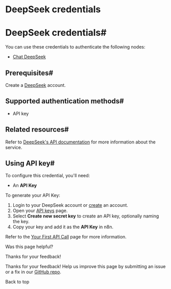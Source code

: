 # DeepSeek credentials

[ ](https://github.com/n8n-io/n8n-docs/edit/main/docs/integrations/builtin/credentials/deepseek.md "Edit this page")

# DeepSeek credentials#

You can use these credentials to authenticate the following nodes:

  * [Chat DeepSeek](../../cluster-nodes/sub-nodes/n8n-nodes-langchain.lmchatdeepseek/)



## Prerequisites#

Create a [DeepSeek](https://platform.deepseek.com/sign_up) account.

## Supported authentication methods#

  * API key



## Related resources#

Refer to [DeepSeek's API documentation](https://api-docs.deepseek.com/api/deepseek-api) for more information about the service.

## Using API key#

To configure this credential, you'll need:

  * An **API Key**



To generate your API Key:

  1. Login to your DeepSeek account or [create](https://platform.deepseek.com/sign_up) an account.
  2. Open your [API keys](https://platform.deepseek.com/api_keys) page.
  3. Select **Create new secret key** to create an API key, optionally naming the key.
  4. Copy your key and add it as the **API Key** in n8n.



Refer to the [Your First API Call](https://api-docs.deepseek.com/) page for more information.

Was this page helpful? 

Thanks for your feedback! 

Thanks for your feedback! Help us improve this page by submitting an issue or a fix in our [GitHub repo](https://github.com/n8n-io/n8n-docs). 

Back to top 
